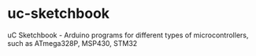 # uc-sketchbook
uC Sketchbook - Arduino programs for different types of microcontrollers, such as ATmega328P, MSP430, STM32
